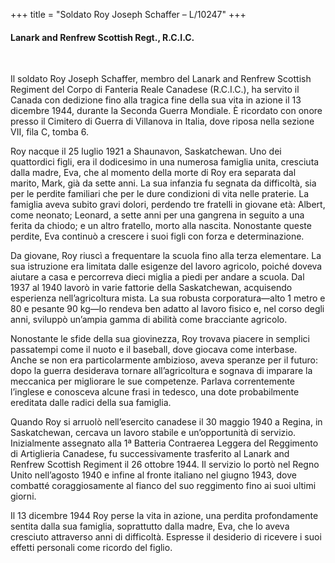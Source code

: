 +++
title = "Soldato Roy Joseph Schaffer – L/10247"
+++

#### Lanark and Renfrew Scottish Regt., R.C.I.C.
<br>


Il soldato Roy Joseph Schaffer, membro del Lanark and Renfrew Scottish Regiment del Corpo di Fanteria Reale Canadese (R.C.I.C.), ha servito il Canada con dedizione fino alla tragica fine della sua vita in azione il 13 dicembre 1944, durante la Seconda Guerra Mondiale. È ricordato con onore presso il Cimitero di Guerra di Villanova in Italia, dove riposa nella sezione VII, fila C, tomba 6.

Roy nacque il 25 luglio 1921 a Shaunavon, Saskatchewan. Uno dei quattordici figli, era il dodicesimo in una numerosa famiglia unita, cresciuta dalla madre, Eva, che al momento della morte di Roy era separata dal marito, Mark, già da sette anni. La sua infanzia fu segnata da difficoltà, sia per le perdite familiari che per le dure condizioni di vita nelle praterie. La famiglia aveva subito gravi dolori, perdendo tre fratelli in giovane età: Albert, come neonato; Leonard, a sette anni per una gangrena in seguito a una ferita da chiodo; e un altro fratello, morto alla nascita. Nonostante queste perdite, Eva continuò a crescere i suoi figli con forza e determinazione.

Da giovane, Roy riuscì a frequentare la scuola fino alla terza elementare. La sua istruzione era limitata dalle esigenze del lavoro agricolo, poiché doveva aiutare a casa e percorreva dieci miglia a piedi per andare a scuola. 
Dal 1937 al 1940 lavorò in varie fattorie della Saskatchewan, acquisendo esperienza nell’agricoltura mista. La sua robusta corporatura—alto 1 metro e 80 e pesante 90 kg—lo rendeva ben adatto al lavoro fisico e, nel corso degli anni, sviluppò un’ampia gamma di abilità come bracciante agricolo.

Nonostante le sfide della sua giovinezza, Roy trovava piacere in semplici passatempi come il nuoto e il baseball, dove giocava come interbase. Anche se non era particolarmente ambizioso, aveva speranze per il futuro: dopo la guerra desiderava tornare all’agricoltura e sognava di imparare la meccanica per migliorare le sue competenze. Parlava correntemente l’inglese e conosceva alcune frasi in tedesco, una dote probabilmente ereditata dalle radici della sua famiglia.

Quando Roy si arruolò nell’esercito canadese il 30 maggio 1940 a Regina, in Saskatchewan, cercava un lavoro stabile e un’opportunità di servizio. Inizialmente assegnato alla 1ª Batteria Contraerea Leggera del Reggimento di Artiglieria Canadese, fu successivamente trasferito al Lanark and Renfrew Scottish Regiment il 26 ottobre 1944. Il servizio lo portò nel Regno Unito nell’agosto 1940 e infine al fronte italiano nel giugno 1943, dove combatté coraggiosamente al fianco del suo reggimento fino ai suoi ultimi giorni.

Il 13 dicembre 1944 Roy perse la vita in azione, una perdita profondamente sentita dalla sua famiglia, soprattutto dalla madre, Eva, che lo aveva cresciuto attraverso anni di difficoltà. Espresse il desiderio di ricevere i suoi effetti personali come ricordo del figlio.
